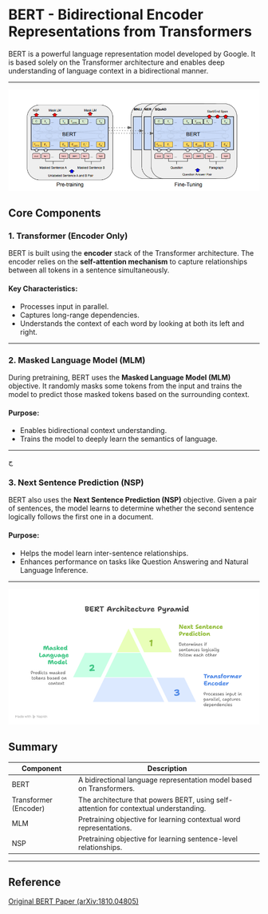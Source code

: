 # BERT - Bidirectional Encoder Representations from Transformers

BERT is a powerful language representation model developed by Google. It is based solely on the Transformer architecture and enables deep understanding of language context in a bidirectional manner.

---
![](img/BERT1.png)
##  Core Components

### 1. Transformer (Encoder Only)

BERT is built using the **encoder** stack of the Transformer architecture. The encoder relies on the **self-attention mechanism** to capture relationships between all tokens in a sentence simultaneously.

#### Key Characteristics:
- Processes input in parallel.
- Captures long-range dependencies.
- Understands the context of each word by looking at both its left and right.

---

### 2. Masked Language Model (MLM)

During pretraining, BERT uses the **Masked Language Model (MLM)** objective. It randomly masks some tokens from the input and trains the model to predict those masked tokens based on the surrounding context.

#### Purpose:
- Enables bidirectional context understanding.
- Trains the model to deeply learn the semantics of language.

---
ج

### 3. Next Sentence Prediction (NSP)

BERT also uses the **Next Sentence Prediction (NSP)** objective. Given a pair of sentences, the model learns to determine whether the second sentence logically follows the first one in a document.

#### Purpose:
- Helps the model learn inter-sentence relationships.
- Enhances performance on tasks like Question Answering and Natural Language Inference.

---
![](img/BERT2.png)
##  Summary

| Component | Description |
|-----------|-------------|
| BERT      | A bidirectional language representation model based on Transformers. |
| Transformer (Encoder) | The architecture that powers BERT, using self-attention for contextual understanding. |
| MLM       | Pretraining objective for learning contextual word representations. |
| NSP       | Pretraining objective for learning sentence-level relationships. |

---

##  Reference

[Original BERT Paper (arXiv:1810.04805)](https://arxiv.org/pdf/1810.04805.pdf)
